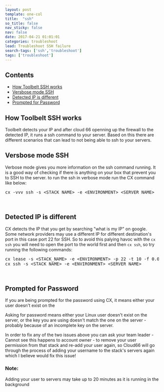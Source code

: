 ```yaml
---
layout: post
template: one-col
title:  "ssh"
so_title: false
nav_sticky: false
nav: false
date: 2017-04-21 01:01:01
categories: troubleshoot
lead: Troubleshoot SSH failure
search-tags: ['ssh','troubleshoot']
tags: ['troubleshoot']
---
```


<h2>Contents</h2>
<ul class="page-toc">
    <li><a href="#how_toolbelt_works">How Toolbelt SSH works</a></li>
    <li><a href="#verbose_mode">Versbose mode SSH</a></li>
    <li><a href="#detected_ip">Detected IP is different</a></li>
    <li><a href="#prompted_for_password">Prompted for Password</a></li>
     
</ul>

<h2 id="how_toolbelt_works">How Toolbelt SSH works</h2>

Toolbelt detects your IP and after cloud 66 openning up the firewall to the detected IP, it runs a ssh command to your server. Based on this there are different scenarios that can lead to not being able to ssh to your servers.


<h2 id="verbose_mode">Versbose mode SSH</h2>

Verbose mode gives you more information on the ssh command running. It is a good way of checking if there is anything on your box that prevent you to SSH to the server. to run the ssh in verbose mode run the CX command like below:

<pre class="prettyprint">
cx -vvv ssh -s &lt;STACK_NAME&gt; -e &lt;ENVIRONMENT&gt; &lt;SERVER_NAME&gt;
</pre><br>

<h2 id="detected_ip">Detected IP is different</h2>

CX detects the IP that you get by searching "what is my IP" on google. Some network providers may use a different IP for different destination's port in this case port 22 for SSH. So to avoid this palying havoc with the `cx ssh` you will need to open the port to the world first and then `cx ssh`, so try running the following commands:
 
<pre class="prettyprint">
cx lease -s &lt;STACK_NAME&gt; -e &lt;ENVIRONMENT&gt; -p 22 -t 10 -f 0.0.0.0/0
cx ssh -s &lt;STACK_NAME&gt; -e &lt;ENVIRONMENT&gt; &lt;SERVER_NAME&gt;
</pre><br>

<h2 id="prompted_for_password">Prompted for Password</h2>

If you are being prompted for the password using CX, it means either your user doesn't exist on the 

Asking for password means either your Linux user doesn't exist on the server, or the key you are using doesn't match the one on the server -probably because of an incomplete key on the server. 

In order to fix any of the two issues above you can ask your team leader - Cannot see this happens to account owner - to remove your user permission from that stack and re-add your user again, so Cloud66 will go through the process of adding your username to the stack's servers again which I believe would fix this issue!

<div class="notice notice-danger">
<h3>Note:</h3>
<p>Adding your user to servers may take up to 20 minutes as it is running in the background</p>
</div>